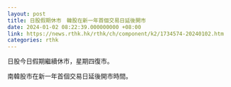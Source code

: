 ```yaml
---
layout: post
title: 日股假期休市　韓股在新一年首個交易日延後開市
date: 2024-01-02 08:22:39.000000000 +08:00
link: https://news.rthk.hk/rthk/ch/component/k2/1734574-20240102.htm
categories: rthk
---
```


日股今日假期繼續休市，星期四復市。

南韓股市在新一年首個交易日延後開市時間。
